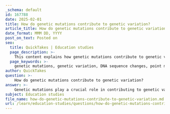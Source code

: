 ```yaml
---
_schema: default
id: 167788
date: 2025-02-01
title: How do genetic mutations contribute to genetic variation?
article_title: How do genetic mutations contribute to genetic variation?
date_format: MMM DD, YYYY
post_on_text: Posted on
seo:
  title: QuickTakes | Education studies
  page_description: >-
    This content explains how genetic mutations contribute to genetic variation, outlining their types, sources, impacts on evolution, and interaction with other genetic mechanisms.
  page_keywords: >-
    genetic mutations, genetic variation, DNA sequence changes, point mutations, insertions, deletions, chromosomal alterations, evolution, adaptive traits, natural selection, population genetics
author: QuickTakes
question: >-
    How do genetic mutations contribute to genetic variation?
answer: >-
    Genetic mutations play a crucial role in contributing to genetic variation within populations. Here’s how they do so:\n\n1. **Definition of Genetic Mutations**: Genetic mutations are changes in the DNA sequence that can occur in various forms, including point mutations (single nucleotide changes), insertions, deletions, or larger chromosomal alterations. These mutations can arise from several factors, such as environmental influences, errors during DNA replication, or they can be inherited from parents.\n\n2. **Types of Mutations**: \n   - **Point Mutations**: These involve a change in a single nucleotide and can lead to changes in protein function. For example, a single nucleotide mutation in the hemoglobin gene can cause sickle cell disease.\n   - **Insertions and Deletions**: These mutations can add or remove nucleotides from the DNA sequence, potentially leading to frameshift mutations that alter the entire downstream protein sequence.\n   - **Chromosomal Alterations**: Larger mutations can involve duplications, deletions, or rearrangements of entire sections of chromosomes, which can have significant effects on an organism's phenotype.\n\n3. **Source of Genetic Variation**: Genetic mutations are one of the primary sources of genetic variation. They introduce new alleles into a population's gene pool. This variation is essential for evolution and adaptation, as it provides the raw material for natural selection to act upon. For instance, in a population of butterflies, variations in wing color due to genetic differences can affect their survival and reproductive success in different environments.\n\n4. **Impact on Evolution**: The genetic variation resulting from mutations allows populations to adapt to changing environments. Beneficial mutations may confer advantages that enhance survival and reproduction, while deleterious mutations may be selected against. Over time, this process can lead to significant evolutionary changes within a population.\n\n5. **Interaction with Other Mechanisms**: While mutations are a key source of genetic variation, they work in conjunction with other mechanisms such as gene flow (the transfer of alleles between populations) and sexual reproduction (which shuffles alleles during meiosis) to further increase genetic diversity.\n\nIn summary, genetic mutations are fundamental to the process of generating genetic variation, which is vital for the adaptability and evolution of species. They introduce new genetic material that can lead to diverse phenotypes, influencing the survival and reproductive success of individuals within a population.
subject: Education studies
file_name: how-do-genetic-mutations-contribute-to-genetic-variation.md
url: /learn/education-studies/questions/how-do-genetic-mutations-contribute-to-genetic-variation
---
```


&nbsp;
